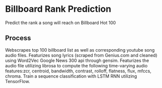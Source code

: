 # Billboard Rank Prediction
Predict the rank a song will reach on Billboard Hot 100 

## Process
Webscrapes top 100 billboard list as well as corresponding youtube song audio files. 
Featurizes song lyrics (scraped from Genius.com and cleaned) using Word2Vec Google News 300 api through gensim. 
Featurizes the audio file utilizing librosa to compute the following time-varying audio features:zcr, centroid, bandwidth, contrast, rolloff, flatness, flux, mfccs, chroma.
Train a sequence classification with LSTM RNN utilizing TensorFlow.




